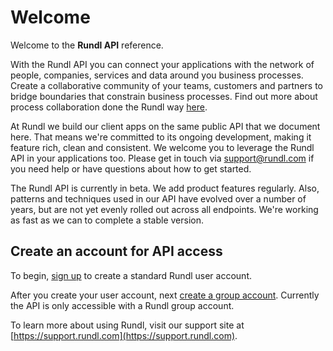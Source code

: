 # Welcome

Welcome to the **Rundl API** reference. 

With the Rundl API you can connect your applications with the network of people, companies, services and data around you business processes. Create a collaborative community of your teams, customers and partners to bridge boundaries that constrain business processes. Find out more about process collaboration done the Rundl way [here](https://rundl.com).

At Rundl we build our client apps on the same public API that we document here. That means we're committed to its ongoing development, making it feature rich, clean and consistent. We welcome you to leverage the Rundl API in your applications too. Please get in touch via [support@rundl.com](mailto:support@rundl.com) if you need help or have questions about how to get started.

<aside class="notice">
The Rundl API is currently in beta. We add product features regularly. Also, patterns and techniques used in our API have evolved over a number of years, but are not yet evenly rolled out across all endpoints. We're working as fast as we can to complete a stable version. 
</aside>

## Create an account for API access

To begin, [sign up](https://go.rundl.com/accounts/signup) to create a standard Rundl user account. 

After you create your user account, next [create a group account](https://support.rundl.com/hc/en-us/articles/204449317). Currently the API is only accessible with a Rundl group account.

To learn more about using Rundl, visit our support site at [https://support.rundl.com](https://support.rundl.com).